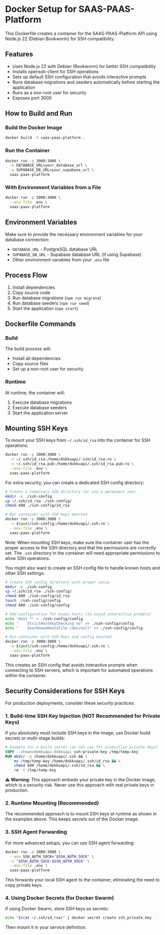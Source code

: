 # Docker Setup for SAAS-PAAS-Platform

This Dockerfile creates a container for the SAAS-PAAS-Platform API using Node.js 22 (Debian Bookworm) for SSH compatibility.

## Features
- Uses Node.js 22 with Debian (Bookworm) for better SSH compatibility
- Installs openssh-client for SSH operations
- Sets up default SSH configuration that avoids interactive prompts
- Runs database migrations and seeders automatically before starting the application
- Runs as a non-root user for security
- Exposes port 3000

## How to Build and Run

### Build the Docker Image
```bash
docker build -t saas-paas-platform .
```

### Run the Container
```bash
docker run -p 3000:3000 \
  -e DATABASE_URL=your_database_url \
  -e SUPABASE_DB_URL=your_supabase_url \
  saas-paas-platform
```

### With Environment Variables from a File
```bash
docker run -p 3000:3000 \
  --env-file .env \
  saas-paas-platform
```

## Environment Variables
Make sure to provide the necessary environment variables for your database connection:
- `DATABASE_URL` - PostgreSQL database URL
- `SUPABASE_DB_URL` - Supabase database URL (if using Supabase)
- Other environment variables from your `.env` file

## Process Flow
1. Install dependencies
2. Copy source code
3. Run database migrations (`npm run migrate`)
4. Run database seeders (`npm run seed`)
5. Start the application (`npm start`)

## Dockerfile Commands

### Build
The build process will:
- Install all dependencies
- Copy source files
- Set up a non-root user for security

### Runtime
At runtime, the container will:
1. Execute database migrations
2. Execute database seeders
3. Start the application server

## Mounting SSH Keys

To mount your SSH keys from `~/.ssh/id_rsa` into the container for SSH operations:

```bash
docker run -p 3000:3000 \
  -v ~/.ssh/id_rsa:/home/dokkuapi/.ssh/id_rsa:ro \
  -v ~/.ssh/id_rsa.pub:/home/dokkuapi/.ssh/id_rsa.pub:ro \
  --env-file .env \
  saas-paas-platform
```

For extra security, you can create a dedicated SSH config directory:

```bash
# Create a temporary SSH directory (or use a permanent one)
mkdir -p ./ssh-config
cp ~/.ssh/id_rsa ./ssh-config/
chmod 600 ./ssh-config/id_rsa

# Run container with SSH keys mounted
docker run -p 3000:3000 \
  -v $(pwd)/ssh-config:/home/dokkuapi/.ssh:ro \
  --env-file .env \
  saas-paas-platform
```

Note: When mounting SSH keys, make sure the container user has the proper access to the SSH directory and that the permissions are correctly set. The `.ssh` directory in the container will need appropriate permissions to allow SSH operations.

You might also want to create an SSH config file to handle known hosts and other SSH settings:

```bash
# Create SSH config directory with proper setup
mkdir -p ./ssh-config
cp ~/.ssh/id_rsa ./ssh-config/
chmod 600 ./ssh-config/id_rsa
touch ./ssh-config/config
chmod 600 ./ssh-config/config

# Add configuration for known hosts (to avoid interactive prompts)
echo "Host *" > ./ssh-config/config
echo "    StrictHostKeyChecking no" >> ./ssh-config/config
echo "    UserKnownHostsFile /dev/null" >> ./ssh-config/config

# Run container with SSH keys and config mounted
docker run -p 3000:3000 \
  -v $(pwd)/ssh-config:/home/dokkuapi/.ssh:ro \
  --env-file .env \
  saas-paas-platform
```

This creates an SSH config that avoids interactive prompts when connecting to SSH servers, which is important for automated operations within the container.

## Security Considerations for SSH Keys

For production deployments, consider these security practices:

### 1. Build-time SSH Key Injection (NOT Recommended for Private Keys)
If you absolutely must include SSH keys in the image, use Docker build secrets or multi-stage builds:

```dockerfile
# Example for a build secret (do not use for production private keys)
COPY --chown=dokkuapi:dokkuapi ssh-private-key /tmp/temp-key
RUN mkdir -p /home/dokkuapi/.ssh && \
    mv /tmp/temp-key /home/dokkuapi/.ssh/id_rsa && \
    chmod 600 /home/dokkuapi/.ssh/id_rsa && \
    rm -f /tmp/temp-key
```

⚠️ **Warning**: This approach embeds your private key in the Docker image, which is a security risk. Never use this approach with real private keys in production.

### 2. Runtime Mounting (Recommended)
The recommended approach is to mount SSH keys at runtime as shown in the examples above. This keeps secrets out of the Docker image.

### 3. SSH Agent Forwarding
For more advanced setups, you can use SSH agent forwarding:

```bash
docker run -p 3000:3000 \
  --env SSH_AUTH_SOCK="$SSH_AUTH_SOCK" \
  -v "$SSH_AUTH_SOCK:$SSH_AUTH_SOCK" \
  --env-file .env \
  saas-paas-platform
```

This forwards your local SSH agent to the container, eliminating the need to copy private keys.

### 4. Using Docker Secrets (for Docker Swarm)
If using Docker Swarm, store SSH keys as secrets:

```bash
echo "$(cat ~/.ssh/id_rsa)" | docker secret create ssh_private_key -
```

Then mount it in your service definition.